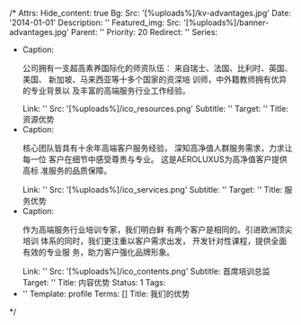 /*
Attrs:
  Hide_content: true
Bg:
  Src: '[%uploads%]/kv-advantages.jpg'
Date: '2014-01-01'
Description: ''
Featured_img:
  Src: '[%uploads%]/banner-advantages.jpg'
Parent: ''
Priority: 20
Redirect: ''
Series:
- Caption: <p>公司拥有一支超高素养国际化的师资队伍： 来自瑞士、法国、比利时、英国、美国、 新加坡、马来西亚等十多个国家的资深培 训师，中外籍教师拥有优异的专业背景以
    及丰富的高端服务行业工作经验。</p>
  Link: ''
  Src: '[%uploads%]/ico_resources.png'
  Subtitle: ''
  Target: ''
  Title: 资源优势
- Caption: <p>核心团队皆具有十余年高端客户服务经验， 深知高净值人群服务需求，力求让每一位 客户在细节中感受尊贵与专业。 这是AEROLUXUS为高净值客户提供高标
    准服务的品质保障。</p>
  Link: ''
  Src: '[%uploads%]/ico_services.png'
  Subtitle: ''
  Target: ''
  Title: 服务优势
- Caption: <p>作为高端服务行业培训专家，我们明白鲜 有两个客户是相同的。引进欧洲顶尖培训 体系的同时，我们更注重以客户需求出发， 开发针对性课程，提供全面有效的专业服
    务，助力客户强化品牌形象。</p>
  Link: ''
  Src: '[%uploads%]/ico_contents.png'
  Subtitle: 首席培训总监
  Target: ''
  Title: 内容优势
Status: 1
Tags:
- ''
Template: profile
Terms: []
Title: 我们的优势

*/



